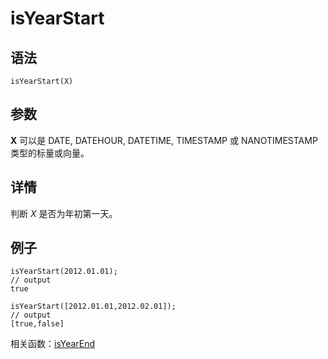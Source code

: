 # isYearStart

## 语法

`isYearStart(X)`

## 参数

**X** 可以是 DATE, DATEHOUR, DATETIME, TIMESTAMP 或 NANOTIMESTAMP
类型的标量或向量。

## 详情

判断 *X* 是否为年初第一天。

## 例子

```
isYearStart(2012.01.01);
// output
true

isYearStart([2012.01.01,2012.02.01]);
// output
[true,false]
```

相关函数：[isYearEnd](isYearEnd.md)

